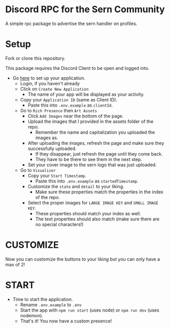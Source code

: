 # Discord RPC for the Sern Community

A simple rpc package to advertise the sern handler on profiles.

# Setup

Fork or clone this repository.

This package requires the Discord Client to be open and logged into.

- Go [here](https://discord.com/developers/applications/) to set up your application. 
    - Login, if you haven't already 
    - Click on `Create New Application` 
        - The name of your app will be displayed as your activity. 
    - Copy your `Application ID` (same as Client ID). 
        - Paste this into `.env.example` as `clientId`. 
    - Go to `Rich Presence` then `Art Assets` 
        - Click `Add Images` near the bottom of the page. 
        - Upload the images that I provided in the assets folder of the repo. 
            - Remember the name and capitalization you uploaded the images as. 
        - After uploading the images, refresh the page and make sure they successfully uploaded. 
            - If they disappear, just refresh the page until they come back. 
            - They have to be there to see them in the next step. 
        - Set your cover image to the sern logo that was just uploaded. 
    - Go to `Visualizer` 
        - Copy your `Start Timestamp`. 
            - Paste this into `.env.example` as `startedTimestamp`. 
        - Customize the `state` and `detail` to your liking. 
            - Make sure these properties match the properties in the index of the repo. 
        - Select the proper images for `LARGE IMAGE KEY` and `SMALL IMAGE KEY`. 
            - These properties should match your index as well. 
            - The text properties should also match (make sure there are no special characters!)

# CUSTOMIZE
Now you can customize the buttons to your liking but you can only have a max of 2!

# START
- Time to start the application. 
    - Rename `.env.example` to `.env` 
    - Start the app with `npm run start` (uses node) or `npm run dev` (uses nodemon). 
    - That's it! You now have a custom presence!
